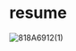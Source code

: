 # resume
![818A6912(1)](https://user-images.githubusercontent.com/129189901/228553599-d753dbc1-804a-4879-a58d-29d4158ac1cc.jpg)
